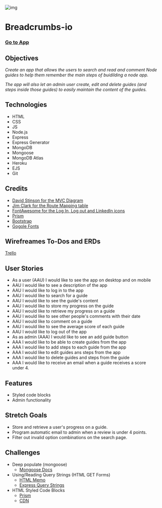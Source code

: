![img](https://i.imgur.com/WUU3cCv.png)
# Breadcrumbs-io

### [Go to App](https://breadcrumbs-io.herokuapp.com)

## Objectives

*Create an app that allows the users to search and read and comment Node guides to help them remember the main steps of buidilding a node app.*

*The app will also let an admin user create, edit and delete guides (and steps inside those guides) to easily maintain the content of the guides.*

## Technologies

- HTML
- CSS
- JS
- Node.js
- Express
- Express Generator
- MongoDB
- Mongoose
- MongoDB Atlas
- Heroku
- EJS
- Git


## Credits
- [David Stinson for the MVC Diagram](https://www.linkedin.com/in/david-stinson/)
- [Jim Clark for the Route Mapping table](https://www.linkedin.com/in/jimclarkfullstack)
- [FontAwesome for the Log In, Log out and LinkedIn icons](https://fontawesome.com/)
- [Prism](https://prismjs.com/)
- [Bootstrap](https://getbootstrap.com/)
- [Gogole Fonts](https://fonts.google.com/)


## Wirefreames To-Dos and ERDs

[Trello](https://trello.com/b/XgjmNSJ6/breadcrumbsio)

## User Stories

- As a user (AAU) I would like to see the app on desktop and on mobile
- AAU I would like to see a description of the app
- AAU I would like to log in to the app
- AAU I would like to search for a guide
- AAU I would like to see the guide's content
- AAU I would like to store my progress on the guide
- AAU I would like to retrieve my progress on a guide
- AAU I would like to see other people's comments with their date
- AAU I would like to comment on a guide
- AAU I would like to see the average score of each guide
- AAU I would like to log out of the app
- As as admin (AAA) I would like to see an add guide button
- AAA I would like to be able to create guides from the app
- AAA I would like to add steps to each guide from the app
- AAA I would like to edit guides ans steps from the app
- AAA I would like to delete guides and steps from the guide
- AAA I would like to receive an email when a guide receives a score under 4.

## Features

- Styled code blocks
- Admin functionality

## Stretch Goals

- Store and retrieve a user's progress on a guide.
- Program automatic email to admin when a review is under 4 points.
- Filter out invalid option combinations on the search page.

## Challenges

- Deep populate (mongoose)
  - [Mongoose Docs](https://mongoosejs.com/docs/populate.html#deep-populate)
- Using/Reading Query Strings (HTML GET Forms)
  - [HTML Memo](https://www.ietf.org/rfc/rfc1866.txt)
  - [Express Query Strings](https://stackabuse.com/get-query-strings-and-parameters-in-express-js/)
- HTML Styled Code Blocks
  - [Prism](https://prismjs.com/)
  - [CDN](https://cdnjs.com/libraries/prism)